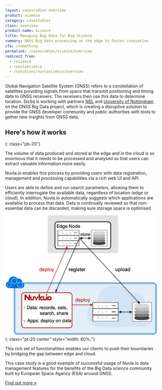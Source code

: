 ```yaml
---
layout: casestudies-overview
product: science
category: casestudies
class: overview
product-name: Science
title: Managing Big Data for Big Science
summary: GNSS Big Data processing at the edge to foster innovation
cfa: /something
permalink: /casestudies/science/overview
redirect_from:
  - /science
  - /nuvlascience
  - /solutions/nuvlascience/overview
---
```


Global Navigation Satellite System (GNSS) refers to a constellation of satellites providing signals from space that transmit positioning and timing data to GNSS receivers. The receivers then use this data to determine location. SixSq is working with partners [NSL](https://www.nsl.eu.com/) and [University of Nottingham](https://www.nottingham.ac.uk/) on the GNSS Big Data project, which is creating a disruptive solution to provide the GNSS developer community and public authorities with tools to gather new insights from GNSS data.

## Here's how it works
{: class="pb-20"}

The volume of data produced and stored at the edge and in the cloud is so enormous that it needs to be processed and analysed so that users can extract valuable information more easily.

Nuvla.io enables this process by providing users with data registration, management and processing capabilities via a rich web UI and API.

Users are able to define and run search parameters, allowing them to efficiently interrogate the available data, regardless of location (edge or cloud). In addition, Nuvla.io automatically suggests which applications are available to process that data. Data is continually reviewed so that non-essential data can be discarded, making sure storage space is optimised. 

![Big Data Science Architecture](/img/content/diagrams/edge-to-cloud-big-data.png "Big Data Science Architecture")
{: class="pt-20 center" style="width: 60%;"}

This rich set of functionalities enables our clients to push their boundaries by bridging the gap between edge and cloud.

This case study is a good example of successful usage of Nuvla.io data management features for the benefits of the Big Data science community built by European Space Agency (ESA) around GNSS.


<a href="http://www.esa.int/Our_Activities/Navigation" class="btn-sixsq color-3">
        Find out more &raquo;</a>
